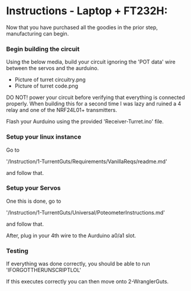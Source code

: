 # Instructions - Laptop + FT232H:
Now that you have purchased all the goodies in the prior step, manufacturing can begin.

### Begin building the circuit
Using the below media, build your circuit ignoring the 'POT data' wire between the servos and the aurduino.
- Picture of turret circuitry.png
- Picture of turret code.png

DO NOT! power your circuit before verifying that everything is
connected properly. When building this for a second time I was lazy and ruined a 4 relay and one
of the NRF24L01+ transmitters.

Flash your Aurduino using the provided 'Receiver-Turret.ino' file.

### Setup your linux instance
Go to 

'/Instruction/1-TurrentGuts/Requirements/VanillaReqs/readme.md' 

and follow that.

### Setup your Servos
One this is done, go to 

'/Instruction/1-TurrentGuts/Universal/PoteometerInstructions.md' 

and follow that. 

After, plug in your 4th wire to the Aurduino a0/a1 slot.

### Testing
If everything was done correctly, you should be able to run 'IFORGOTTHERUNSCRIPTLOL'

If this executes correctly you can then move onto 2-WranglerGuts.